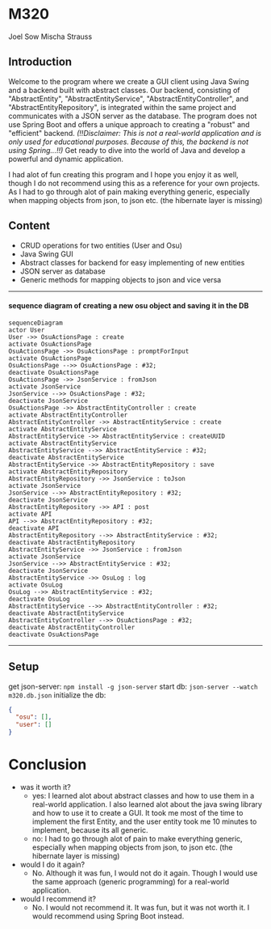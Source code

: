 # M320
Joel Sow Mischa Strauss 

## Introduction
Welcome to the program where we create a GUI client using Java Swing and a backend built with abstract classes. 
Our backend, consisting of "AbstractEntity", "AbstractEntityService", "AbstractEntityController", and "AbstractEntityRepository", 
is integrated within the same project and communicates with a JSON server as the database. 
The program does not use Spring Boot and offers a unique approach to creating a "robust" and "efficient" backend.
_(!!Disclaimer: This is not a real-world application and is only used for educational purposes. Because of this, the backend is not using Spring...!!)_
Get ready to dive into the world of Java and develop a powerful and dynamic application.

I had alot of fun creating this program and I hope you enjoy it as well, though I do not recommend using this as a reference for your own projects.
As I had to go through alot of pain making everything generic, especially when mapping objects from json, to json etc.
(the hibernate layer is missing)

## Content
- CRUD operations for two entities (User and Osu)
- Java Swing GUI
- Abstract classes for backend for easy implementing of new entities
- JSON server as database
- Generic methods for mapping objects to json and vice versa


---
#### sequence diagram of creating a new osu object and saving it in the DB
```mermaid
sequenceDiagram
actor User
User ->> OsuActionsPage : create
activate OsuActionsPage
OsuActionsPage ->> OsuActionsPage : promptForInput
activate OsuActionsPage
OsuActionsPage -->> OsuActionsPage : #32; 
deactivate OsuActionsPage
OsuActionsPage ->> JsonService : fromJson
activate JsonService
JsonService -->> OsuActionsPage : #32; 
deactivate JsonService
OsuActionsPage ->> AbstractEntityController : create
activate AbstractEntityController
AbstractEntityController ->> AbstractEntityService : create
activate AbstractEntityService
AbstractEntityService ->> AbstractEntityService : createUUID
activate AbstractEntityService
AbstractEntityService -->> AbstractEntityService : #32; 
deactivate AbstractEntityService
AbstractEntityService ->> AbstractEntityRepository : save
activate AbstractEntityRepository
AbstractEntityRepository ->> JsonService : toJson
activate JsonService
JsonService -->> AbstractEntityRepository : #32; 
deactivate JsonService
AbstractEntityRepository ->> API : post
activate API
API -->> AbstractEntityRepository : #32; 
deactivate API
AbstractEntityRepository -->> AbstractEntityService : #32; 
deactivate AbstractEntityRepository
AbstractEntityService ->> JsonService : fromJson
activate JsonService
JsonService -->> AbstractEntityService : #32; 
deactivate JsonService
AbstractEntityService ->> OsuLog : log
activate OsuLog
OsuLog -->> AbstractEntityService : #32; 
deactivate OsuLog
AbstractEntityService -->> AbstractEntityController : #32; 
deactivate AbstractEntityService
AbstractEntityController -->> OsuActionsPage : #32; 
deactivate AbstractEntityController
deactivate OsuActionsPage

```
---


## Setup
get json-server:
`npm install -g json-server`
start db:
`json-server --watch m320.db.json`
initialize the db:
```json
{
  "osu": [],
  "user": []
}
```

# Conclusion
- was it worth it?
  - yes:
    I learned alot about abstract classes and how to use them in a real-world application.
    I also learned alot about the java swing library and how to use it to create a GUI. 
    It took me most of the time to implement the first Entity, and the user entity took me 10 minutes to implement, because its all generic.
  - no:
    I had to go through alot of pain to make everything generic, especially when mapping objects from json, to json etc.
    (the hibernate layer is missing)
- would I do it again?
  - No. Although it was fun, I would not do it again. Though I would use the same approach (generic programming) for a real-world application.
- would I recommend it?
  - No. I would not recommend it. It was fun, but it was not worth it. I would recommend using Spring Boot instead.